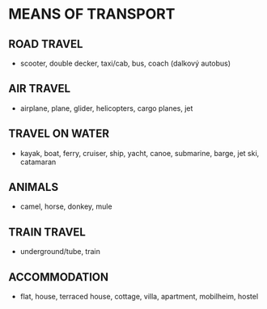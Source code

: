 # MEANS OF TRANSPORT
## ROAD TRAVEL
- scooter, double decker, taxi/cab, bus, coach (dalkový autobus)
## AIR TRAVEL
- airplane, plane, glider, helicopters, cargo planes, jet
## TRAVEL ON WATER
- kayak, boat, ferry, cruiser, ship, yacht, canoe, submarine, barge, jet ski, catamaran
## ANIMALS
- camel, horse, donkey, mule
## TRAIN TRAVEL
- underground/tube, train
## ACCOMMODATION
- flat, house, terraced house, cottage, villa, apartment, mobilheim, hostel